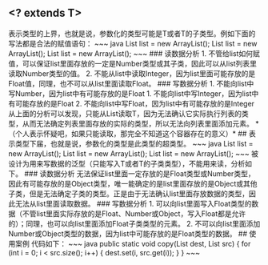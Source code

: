 ## <? extends T>

<? extends T>表示类型的上界，也就是说，参数化的类型可能是T或者T的子类型。例如下面的写法都是合法的赋值语句：

~~~ java

List<? extends Number> list = new ArrayList<Number>();
List<? extends Number> list = new ArrayList<Integer>();
List<? extends Number> list = new ArrayList<Float>();

~~~

### 读数据分析

1. 不管给list如何赋值，可以保证list里面存放的一定是Number类型或其子类，因此可以从list列表里读取Number类型的值。
2. 不能从list中读取Integer，因为list里面可能存放的是Float值，同理，也不可以从list里面读取Float。

### 写数据分析

1. 不能向list中写Number，因为list中有可能存放的是Float
1. 不能向list中写Integer，因为list中有可能存放的是Float
2. 不能向list中写Float，因为list中有可能存放的是Integer

从上面的分析可以发现，只能从List<? extends T>读取T，因为无法确认它实际执行列表的类型，从而无法确定列表里面存放的实际的类型，所以无法向列表里面添加元素。

*（个人表示怀疑吧，如果只能读取，那完全不知道这个容器存在的意义）*

## <? super T>

<? super T>表示类型下届，也就是说，参数化的类型是此类型的超类型。

~~~ java

List<? super Float> list = new ArrayList<Float>();
List<? super Float> list = new ArrayList<Number>();
List<? super Float> list = new ArrayList<Object>();

~~~

<? super T>被设计为用来写数据的泛型（只能写入T或者T的子类类型），不能用来读，分析如下。

### 读数据分析

无法保证list里面一定存放的是Float类型或Number类型，因此有可能存放的是Object类型，唯一能确定的是list里面存放的是Object或其他子类，但是无法确定子类的类型。正是由于无法确认list里面存放数据的类型，因此无法从list里面读取数据。

### 写数据分析

1. 可以向list里面写入Float类型的数据（不管list里面实际存放的是Float、Number或Object，写入Float都是允许的）；同理，也可以向list里面添加Float子类类型的元素。
2. 不可以向list里面添加Number或Object类型的数据，因为list中可能存放的是Float类型的数据。

## 使用案例

代码如下：

~~~ java

public static <T> void copy(List<? super T> dest, List<? extends T> src) {
    for (int i = 0; i < src.size(); i++) {
        dest.set(i, src.get(i));
    }
}

~~~